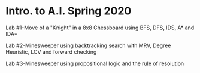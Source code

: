 # Intro. to A.I. Spring 2020
Lab #1-Move of a "Knight" in a 8x8 Chessboard using BFS, DFS, IDS, A* and IDA*

Lab #2-Minesweeper using backtracking search with MRV, Degree Heuristic, LCV and forward checking

Lab #3-Minesweeper using propositional logic and the rule of resolution

